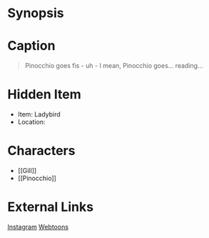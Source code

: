 # Synopsis


# Caption
> Pinocchio goes fis - uh - I mean, Pinocchio goes... reading...

# Hidden Item
* Item: Ladybird
* Location: <spoiler></spoiler>

# Characters
* [[Gill]]
* [[Pinocchio]]

# External Links
[Instagram](https://www.instagram.com/p/CEaBEy4DsOs/)
[Webtoons](https://www.webtoons.com/en/challenge/twistwood-tales/52-pinocchio/viewer?title_no=344740&episode_no=57)